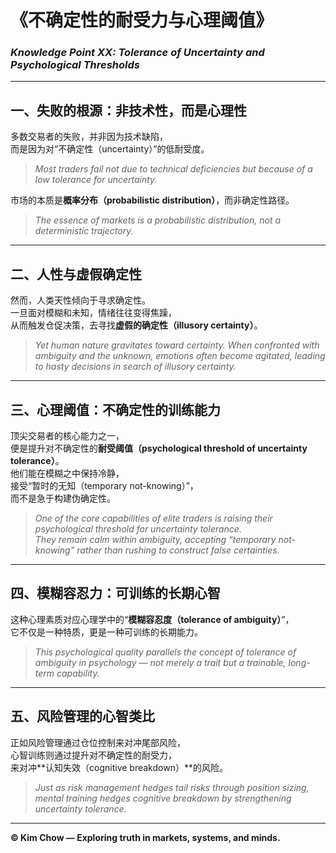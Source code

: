 # 《不确定性的耐受力与心理阈值》  
### *Knowledge Point XX: Tolerance of Uncertainty and Psychological Thresholds*

---

## 一、失败的根源：非技术性，而是心理性  
多数交易者的失败，并非因为技术缺陷，  
而是因为对“不确定性（uncertainty）”的低耐受度。  

> *Most traders fail not due to technical deficiencies but because of a low tolerance for uncertainty.*

市场的本质是**概率分布（probabilistic distribution）**，而非确定性路径。  

> *The essence of markets is a probabilistic distribution, not a deterministic trajectory.*

---

## 二、人性与虚假确定性  
然而，人类天性倾向于寻求确定性。  
一旦面对模糊和未知，情绪往往变得焦躁，  
从而触发仓促决策，去寻找**虚假的确定性（illusory certainty）**。  

> *Yet human nature gravitates toward certainty. When confronted with ambiguity and the unknown, emotions often become agitated, leading to hasty decisions in search of illusory certainty.*

---

## 三、心理阈值：不确定性的训练能力  
顶尖交易者的核心能力之一，  
便是提升对不确定性的**耐受阈值（psychological threshold of uncertainty tolerance）**。  
他们能在模糊之中保持冷静，  
接受“暂时的无知（temporary not-knowing）”，  
而不是急于构建伪确定性。  

> *One of the core capabilities of elite traders is raising their psychological threshold for uncertainty tolerance.*  
> *They remain calm within ambiguity, accepting “temporary not-knowing” rather than rushing to construct false certainties.*

---

## 四、模糊容忍力：可训练的长期心智  
这种心理素质对应心理学中的“**模糊容忍度（tolerance of ambiguity）**”，  
它不仅是一种特质，更是一种可训练的长期能力。  

> *This psychological quality parallels the concept of tolerance of ambiguity in psychology — not merely a trait but a trainable, long-term capability.*

---

## 五、风险管理的心智类比  
正如风险管理通过仓位控制来对冲尾部风险，  
心智训练则通过提升对不确定性的耐受力，  
来对冲**认知失效（cognitive breakdown）**的风险。  

> *Just as risk management hedges tail risks through position sizing, mental training hedges cognitive breakdown by strengthening uncertainty tolerance.*

---

**© Kim Chow — Exploring truth in markets, systems, and minds.**
